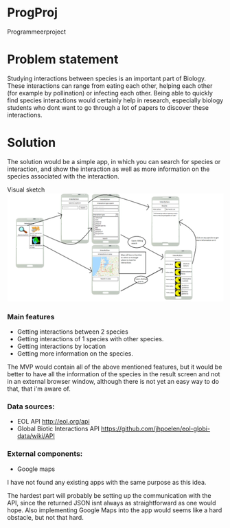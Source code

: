 # ProgProj
Programmeerproject

# Problem statement
Studying interactions between species is an important part of Biology. These interactions can range from eating each other, helping each other (for example by pollination) or infecting each other.
Being able to quickly find species interactions would certainly help in research, especially biology students who dont want to go through a lot of papers to discover these interactions.

# Solution
The solution would be a simple app, in which you can search for species or interaction, and show the interaction as well as more information on the species associated with the interaction.

Visual sketch
![sketch](https://github.com/romanlakerveld/ProgProj/blob/master/Sketch.png)

### Main features
- Getting interactions between 2 species
- Getting interactions of 1 species with other species.
- Getting interactions by location
- Getting more information on the species.

The MVP would contain all of the above mentioned features, but it would be better to have all the information of the species in the result screen and not in an external browser window, although there is not yet an easy way to do that, that i'm aware of.

### Data sources:
- EOL API http://eol.org/api
- Global Biotic Interactions API https://github.com/jhpoelen/eol-globi-data/wiki/API

### External components:
- Google maps

I have not found any existing apps with the same purpose as this idea.

The hardest part will probably be setting up the communication with the API, since the returned JSON isnt always as straightforward as one would hope. Also implementing Google Maps into the app would seems like a hard obstacle, but not that hard.
